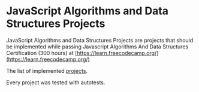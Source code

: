 # JavaScript Algorithms and Data Structures Projects
JavaScript Algorithms and Data Structures Projects are projects that should be implemented while passing Javascript Algorithms And Data Structures Certification (300 hours) at [https://learn.freecodecamp.org/](https://learn.freecodecamp.org/)


The list of implemented [projects](https://learn.freecodecamp.org/javascript-algorithms-and-data-structures/javascript-algorithms-and-data-structures-projects/).

Every project was tested with autotests.